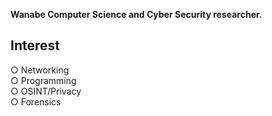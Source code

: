 **Wanabe Computer Science and Cyber Security researcher.**

## Interest
○ Networking <br />
○ Programming <br />
○ OSINT/Privacy <br />
○ Forensics <br />
